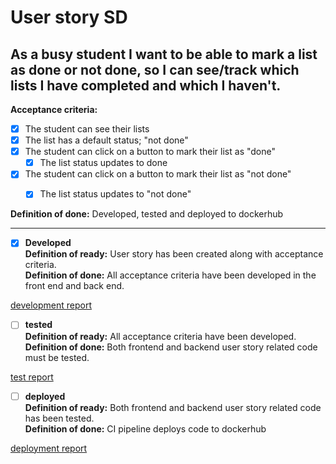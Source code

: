 # User story SD

## As a busy student I want to be able to mark a list as done or not done, so I can see/track which lists I have completed and which I haven't.

**Acceptance criteria:**
- [x] The student can see their lists
- [x] The list has a default status; "not done"
- [x] The student can click on a button to mark their list as "done"
	- [x] The list status updates to done
- [x] The student can click on a button to mark their list as "not done"
	- [x] The list status updates to "not done"



**Definition of done:** Developed, tested and deployed to dockerhub

* * * 
- [x] **Developed**  
**Definition of ready:** User story has been created along with acceptance criteria.   
**Definition of done:** All acceptance criteria have been developed in the front end and back end.

[development report]()


- [ ] **tested**   
**Definition of ready:** All acceptance criteria have been developed.  
**Definition of done:** Both frontend and backend user story related code must be tested.

[test report]()

- [ ] **deployed**  
**Definition of ready:** Both frontend and backend user story related code has been tested.  
**Definition of done:** CI pipeline deploys code to dockerhub

[deployment report]()


